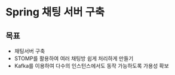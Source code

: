 ﻿# Spring 채팅 서버 구축

## 목표

- 채팅서버 구축
- STOMP를 활용하여 여러 채팅방 쉽게 처리하게 만들기
- Kafka를 이용하여 다수의 인스턴스에서도 동작 가능하도록 가용성 확보

 
